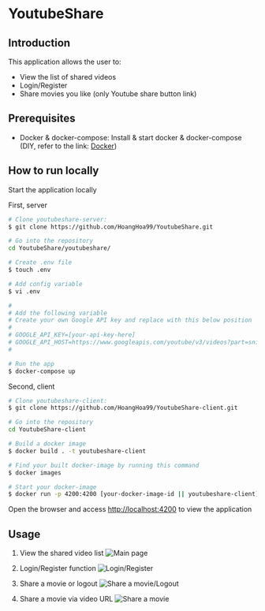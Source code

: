 # YoutubeShare

## Introduction

This application allows the user to:
- View the list of shared videos
- Login/Register
- Share movies you like (only Youtube share button link)

## Prerequisites
- Docker & docker-compose: Install & start docker & docker-compose (DIY, refer to the link: [Docker](https://www.docker.com/))

## How to run locally

Start the application locally

First, server
```bash
# Clone youtubeshare-server:
$ git clone https://github.com/HoangHoa99/YoutubeShare.git

# Go into the repository
cd YoutubeShare/youtubeshare/

# Create .env file
$ touch .env

# Add config variable
$ vi .env

#
# Add the following variable
# Create your own Google API key and replace with this below position
#
# GOOGLE_API_KEY=[your-api-key-here]
# GOOGLE_API_HOST=https://www.googleapis.com/youtube/v3/videos?part=snippet
#

# Run the app
$ docker-compose up
```

Second, client
```bash
# Clone youtubeshare-client:
$ git clone https://github.com/HoangHoa99/YoutubeShare-client.git

# Go into the repository
cd YoutubeShare-client

# Build a docker image
$ docker build . -t youtubeshare-client

# Find your built docker-image by running this command
$ docker images

# Start your docker-image
$ docker run -p 4200:4200 [your-docker-image-id || youtubeshare-client]
```
Open the browser and access [http://localhost:4200](http://localhost:4200) to view the application

## Usage

1. View the shared video list
![Main page](https://github.com/HoangHoa99/YoutubeShare/assets/40349029/f984748c-b625-43e7-90cd-f2ed0745014b)

2. Login/Register function
![Login/Register](https://github.com/HoangHoa99/YoutubeShare/assets/40349029/417be1bc-e30f-4fd0-9e2e-2c6ba638bd8e)

3. Share a movie or logout
![Share a movie/Logout](https://github.com/HoangHoa99/YoutubeShare/assets/40349029/fa22d8d5-d137-4df5-9f8c-ff6834a7e9c5)

4. Share a movie via video URL
![Share a movie](https://github.com/HoangHoa99/YoutubeShare/assets/40349029/c0374511-6871-4296-a451-bc39b86934bb)
